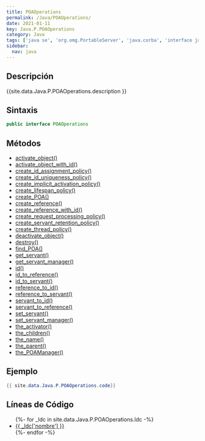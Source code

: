 ```yaml
---
title: POAOperations
permalink: /Java/POAOperations/
date: 2021-01-11
key: Java.P.POAOperations
category: Java
tags: ['java se', 'org.omg.PortableServer', 'java.corba', 'interface java', 'Java 1.0']
sidebar: 
  nav: java
---
```


## Descripción
{{site.data.Java.P.POAOperations.description }}

## Sintaxis
~~~java
public interface POAOperations
~~~

## Métodos
* [activate_object()](/Java/POAOperations/activate_object)
* [activate_object_with_id()](/Java/POAOperations/activate_object_with_id)
* [create_id_assignment_policy()](/Java/POAOperations/create_id_assignment_policy)
* [create_id_uniqueness_policy()](/Java/POAOperations/create_id_uniqueness_policy)
* [create_implicit_activation_policy()](/Java/POAOperations/create_implicit_activation_policy)
* [create_lifespan_policy()](/Java/POAOperations/create_lifespan_policy)
* [create_POA()](/Java/POAOperations/create_POA)
* [create_reference()](/Java/POAOperations/create_reference)
* [create_reference_with_id()](/Java/POAOperations/create_reference_with_id)
* [create_request_processing_policy()](/Java/POAOperations/create_request_processing_policy)
* [create_servant_retention_policy()](/Java/POAOperations/create_servant_retention_policy)
* [create_thread_policy()](/Java/POAOperations/create_thread_policy)
* [deactivate_object()](/Java/POAOperations/deactivate_object)
* [destroy()](/Java/POAOperations/destroy)
* [find_POA()](/Java/POAOperations/find_POA)
* [get_servant()](/Java/POAOperations/get_servant)
* [get_servant_manager()](/Java/POAOperations/get_servant_manager)
* [id()](/Java/POAOperations/id)
* [id_to_reference()](/Java/POAOperations/id_to_reference)
* [id_to_servant()](/Java/POAOperations/id_to_servant)
* [reference_to_id()](/Java/POAOperations/reference_to_id)
* [reference_to_servant()](/Java/POAOperations/reference_to_servant)
* [servant_to_id()](/Java/POAOperations/servant_to_id)
* [servant_to_reference()](/Java/POAOperations/servant_to_reference)
* [set_servant()](/Java/POAOperations/set_servant)
* [set_servant_manager()](/Java/POAOperations/set_servant_manager)
* [the_activator()](/Java/POAOperations/the_activator)
* [the_children()](/Java/POAOperations/the_children)
* [the_name()](/Java/POAOperations/the_name)
* [the_parent()](/Java/POAOperations/the_parent)
* [the_POAManager()](/Java/POAOperations/the_POAManager)

## Ejemplo
~~~java
{{ site.data.Java.P.POAOperations.code}}
~~~

## Líneas de Código
<ul>
{%- for _ldc in site.data.Java.P.POAOperations.ldc -%}
   <li>
       <a href="{{_ldc['url'] }}">{{ _ldc['nombre'] }}</a>
   </li>
{%- endfor -%}
</ul>
